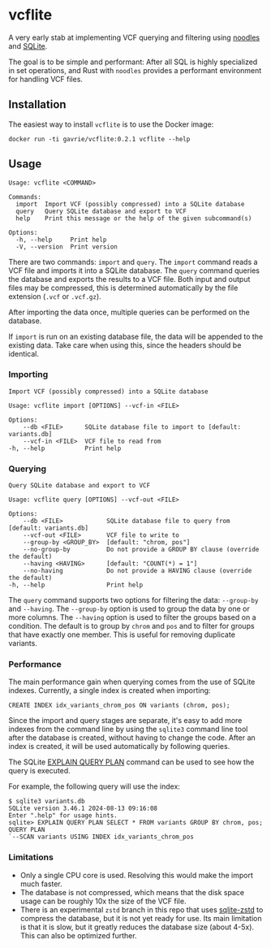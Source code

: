 # vcflite

A very early stab at implementing VCF querying and filtering using [noodles](https://crates.io/crates/noodles) and [SQLite](https://www.sqlite.org).

The goal is to be simple and performant: After all SQL is highly specialized in set operations, and Rust with `noodles` provides a performant environment for handling VCF files.


## Installation

The easiest way to install `vcflite` is to use the Docker image:

    docker run -ti gavrie/vcflite:0.2.1 vcflite --help


## Usage

    Usage: vcflite <COMMAND>

    Commands:
      import  Import VCF (possibly compressed) into a SQLite database
      query   Query SQLite database and export to VCF
      help    Print this message or the help of the given subcommand(s)

    Options:
      -h, --help     Print help
      -V, --version  Print version

There are two commands: `import` and `query`. The `import` command reads a VCF file and imports it into a SQLite database.  The `query` command queries the database and exports the results to a VCF file. Both input and output files may be compressed, this is determined automatically by the file extension (`.vcf` or `.vcf.gz`).

After importing the data once, multiple queries can be performed on the database.

If `import` is run on an existing database file, the data will be appended to the existing data. Take care when using this, since the headers should be identical.


### Importing

    Import VCF (possibly compressed) into a SQLite database

    Usage: vcflite import [OPTIONS] --vcf-in <FILE>

    Options:
        --db <FILE>      SQLite database file to import to [default: variants.db]
        --vcf-in <FILE>  VCF file to read from
    -h, --help           Print help


### Querying

    Query SQLite database and export to VCF

    Usage: vcflite query [OPTIONS] --vcf-out <FILE>

    Options:
        --db <FILE>            SQLite database file to query from [default: variants.db]
        --vcf-out <FILE>       VCF file to write to
        --group-by <GROUP_BY>  [default: "chrom, pos"]
        --no-group-by          Do not provide a GROUP BY clause (override the default)
        --having <HAVING>      [default: "COUNT(*) = 1"]
        --no-having            Do not provide a HAVING clause (override the default)
    -h, --help                 Print help


The `query` command supports two options for filtering the data: `--group-by` and `--having`. The `--group-by` option is used to group the data by one or more columns. The `--having` option is used to filter the groups based on a condition. The default is to group by `chrom` and `pos` and to filter for groups that have exactly one member. This is useful for removing duplicate variants.


### Performance

The main performance gain when querying comes from the use of SQLite indexes.
Currently, a single index is created when importing:

    CREATE INDEX idx_variants_chrom_pos ON variants (chrom, pos);

Since the import and query stages are separate, it's easy to add more indexes from the command line by using the `sqlite3` command line tool after the database is created, without having to change the code. After an index is created, it will be used automatically by following queries.

The SQLite [EXPLAIN QUERY PLAN](https://www.sqlite.org/eqp.html) command can be used to see how the query is executed.

For example, the following query will use the index:

    $ sqlite3 variants.db
    SQLite version 3.46.1 2024-08-13 09:16:08
    Enter ".help" for usage hints.
    sqlite> EXPLAIN QUERY PLAN SELECT * FROM variants GROUP BY chrom, pos;
    QUERY PLAN
    `--SCAN variants USING INDEX idx_variants_chrom_pos

### Limitations

- Only a single CPU core is used. Resolving this would make the import much faster.
- The database is not compressed, which means that the disk space usage can be roughly 10x the size of the VCF file.
- There is an experimental `zstd` branch in this repo that uses [sqlite-zstd](https://github.com/phiresky/sqlite-zstd) to compress the database, but it is not yet ready for use. Its main limitation is that it is slow, but it greatly reduces the database size (about 4-5x). This can also be optimized further.